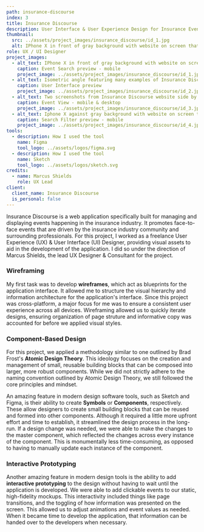 ```yaml
---
path: insurance-discourse
index: 3
title: Insurance Discourse
description: User Interface & User Experience Design for Insurance Event Web Application
thumbnail:
  src: ../assets/project_images/insurance_discourse/id_1.jpg
  alt: IPhone X in front of gray background with website on screen that says 'Find Your Next Event'
role: UX / UI Designer
project_images:
  - alt_text: IPhone X in front of gray background with website on screen that says 'Find Your Next Event'
    caption: Event Search preview - mobile
    project_image: ../assets/project_images/insurance_discourse/id_1.jpg
  - alt_text: Isometric angle featuring many examples of Insurance Discourse website interface
    caption: User Interface preview
    project_image: ../assets/project_images/insurance_discourse/id_2.jpg
  - alt_text: Two screenshots from Insurance Discourse website side by side against a purple background
    caption: Event View - mobile & desktop
    project_image: ../assets/project_images/insurance_discourse/id_3.jpg
  - alt_text: Iphone X against gray background with website on screen that says Search Filter
    caption: Search Filter preview - mobile
    project_image: ../assets/project_images/insurance_discourse/id_4.jpg
tools:
  - description: How I used the tool
    name: Figma
    tool_logo: ../assets/logos/figma.svg
  - description: How I used the tool
    name: Sketch
    tool_logo: ../assets/logos/sketch.svg
credits:
  - name: Marcus Shields
    role: UX Lead
client:
  client_name: Insurance Discourse
  is_personal: false
---
```


Insurance Discourse is a web application specifically built for managing and displaying events happening in the insurance industry. It promotes face-to-face events that are driven by the insurance industry community and surrounding professionals. For this project, I worked as a freelance User Experience (UX) & User Interface (UI) Designer, providing visual assets to aid in the development of the application. I did so under the direction of Marcus Shields, the lead UX Designer & Consultant for the project.

### Wireframing

My first task was to develop **wireframes**, which act as blueprints for the application interface. It allowed me to structure the visual hierarchy and information architecture for the application's interface. Since this project was cross-platform, a major focus for me was to ensure a consistent user experience across all devices. Wireframing allowed us to quickly iterate designs, ensuring organization of page struture and informative copy was accounted for before we applied visual styles.

### Component-Based Design

For this project, we applied a methodology similar to one outlined by Brad Frost's **Atomic Design Theory**. This ideology focuses on the creation and management of small, reusable building blocks that can be composed into larger, more robust components. While we did not strictly adhere to the naming convention outlined by Atomic Design Theory, we still followed the core principles and mindset.

An amazing feature in modern design software tools, such as Sketch and Figma, is their ability to create **Symbols** or **Components**, respectively. These allow designers to create small building blocks that can be reused and formed into other components. Although it required a little more upfront effort and time to establish, it streamlined the design process in the long-run. If a design change was needed, we were able to make the changes to the master component, which reflected the changes across every instance of the component. This is monumentally less time-consuming, as opposed to having to manually update each instance of the component.

### Interactive Prototyping

Another amazing feature in modern design tools is the ability to add **interactive prototyping** to the design without having to wait until the application is developed. We were able to add clickable events to our static, high-fidelity mockups. This interactivity included things like page transitions, and the toggling of how information was presented on the screen. This allowed us to adjust animations and event values as needed. When it became time to develop the application, that information can be handed over to the developers when necessary.
